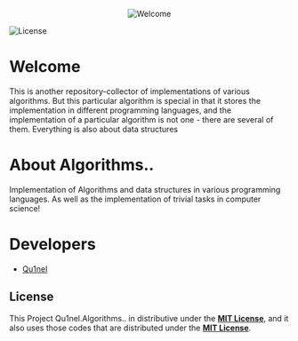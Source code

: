 <p align="center">
  <img src="https://cdn.discordapp.com/attachments/1106162361628368896/1107030583693021275/welcome.png" alt="Welcome" />
</p>

<img src="https://img.shields.io/github/license/Qu1nel/Algorithms..?color=g" alt="License" />

# Welcome

This is another repository-collector of implementations of various algorithms. But this particular algorithm is special in that it stores the implementation in different programming languages, and the implementation of a particular algorithm is not one - there are several of them. Everything is also about data structures

# About Algorithms..

Implementation of Algorithms and data structures in various programming languages. As well as the implementation of trivial tasks in computer science!

# Developers

- [Qu1nel](https://github.com/Qu1nel/)

## License

This Project Qu1nel.Algorithms.. in distributive under the **[MIT License](./LICENSE)**, and it also uses those codes that are
distributed under the **[MIT License](./LICENSE)**.

